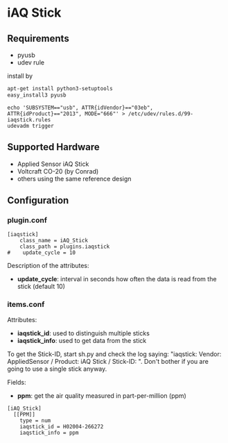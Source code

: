 # iAQ Stick

## Requirements

* pyusb
* udev rule

install by
```bash
apt-get install python3-setuptools
easy_install3 pyusb
```

```
echo 'SUBSYSTEM=="usb", ATTR{idVendor}=="03eb", ATTR{idProduct}=="2013", MODE="666"' > /etc/udev/rules.d/99-iaqstick.rules
udevadm trigger
```

## Supported Hardware

* Applied Sensor iAQ Stick
* Voltcraft CO-20 (by Conrad)
* others using the same reference design

## Configuration

### plugin.conf

```
[iaqstick]
    class_name = iAQ_Stick
    class_path = plugins.iaqstick
#    update_cycle = 10
```

Description of the attributes:

* __update_cycle__: interval in seconds how often the data is read from the stick (default 10)

### items.conf

Attributes:
* __iaqstick_id__: used to distinguish multiple sticks
* __iaqstick_info__: used to get data from the stick
 
To get the Stick-ID, start sh.py and check the log saying: "iaqstick: Vendor: AppliedSensor / Product: iAQ Stick / Stick-ID: <this-is-your-stick-id>".
Don't bother if you are going to use a single stick anyway.
 
Fields:
* __ppm__: get the air quality measured in part-per-million (ppm)

```
[iAQ_Stick]
  [[PPM]]
    type = num
    iaqstick_id = H02004-266272
    iaqstick_info = ppm
```
